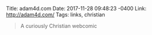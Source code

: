 Title: adam4d.com
Date: 2017-11-28 09:48:23 -0400
Link: http://adam4d.com/
Tags: links, christian

> A curiously Christian webcomic